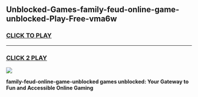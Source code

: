 
## Unblocked-Games-family-feud-online-game-unblocked-Play-Free-vma6w
<h3>
<a href="https://premium76.site?title=family-feud-online-game-unblocked&ref=22A">CLICK TO PLAY</a></h3>
<hr>

<h3>
<a href="https://premium76.site?title=family-feud-online-game-unblocked&ref=22A">CLICK 2 PLAY</a>
  
</h3>

<a href="https://premium76.site?title=family-feud-online-game-unblocked&ref=22A"><img src="https://clearcache.store/games.png"></a>


**family-feud-online-game-unblocked games unblocked: Your Gateway to Fun and Accessible Online Gaming**
